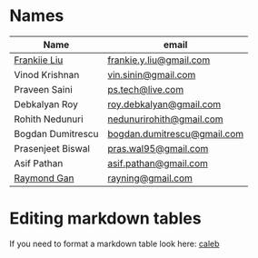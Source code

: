 # Names
| Name                                               | email                         |
| -------------------------------------------------- | ----------------------------- |
| [Frankiie Liu](http://github.com/frankieliu)       | frankie.y.liu@gmail.com       |
| Vinod Krishnan                                     | vin.sinin@gmail.com           |
| Praveen Saini                                      | ps.tech@live.com              |
| Debkalyan Roy                                      | roy.debkalyan@gmail.com       |
| Rohith Nedunuri                                    | nedunurirohith@gmail.com      |
| Bogdan Dumitrescu                                  | bogdan.dumitrescu@gmail.com   |
| Prasenjeet Biswal                                  | pras.wal95@gmail.com          |
| Asif Pathan                                        | asif.pathan@gmail.com         |
| [Raymond Gan](https://github.com/rayning0)         | rayning@gmail.com             |


# Editing markdown tables

If you need to format a markdown table look here:
[caleb](https://calebeby.gitlab.io/blog/2016/formatting-markdown-tables-in-vim/)
